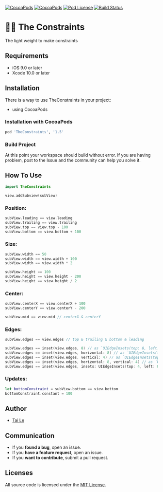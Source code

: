 [![CocoaPods](https://img.shields.io/cocoapods/p/TheConstraints.svg)](https://cocoapods.org/pods/TheConstraints)
[![CocoaPods](https://img.shields.io/cocoapods/v/TheConstraints.svg)](http://cocoapods.org/pods/TheConstraints)
[![Pod License](https://cocoapod-badges.herokuapp.com/l/TheConstraints/badge.png)](https://www.apache.org/licenses/LICENSE-2.0.html)
[![Build Status](https://travis-ci.org/levantAJ/TheConstraints.svg?branch=master)](https://travis-ci.org/levantAJ/TheConstraints)

# :iphone::triangular_ruler: The Constraints
The light weight to make constraints 

## Requirements

- iOS 9.0 or later
- Xcode 10.0 or later

## Installation
There is a way to use TheConstraints in your project:

- using CocoaPods

### Installation with CocoaPods

```ruby
pod 'TheConstraints', '1.5'
```
### Build Project

At this point your workspace should build without error. If you are having problem, post to the Issue and the
community can help you solve it.

## How To Use

```swift
import TheConstraints

view.addSubview(subView)
```

### Position:

```swift
subView.leading == view.leading
subView.trailing == view.trailing
subView.top == view.top - 100
subView.bottom == view.bottom + 100
```

### Size:

```swift
subView.width == 50
subView.width == view.width + 100
subView.width == view.width * 2

subView.height == 100
subView.height == view.height - 200
subView.height == view.height / 2
```

### Center:

```swift
subView.centerX == view.centerX + 100
subView.centerY == view.centerY - 200

subView.mid == view.mid // centerX & centerY
```

### Edges:

```swift
subView.edges == view.edges // top & trailing & bottom & leading
```

```swift
subView.edges == inset(view.edges, 8) // as `UIEdgeInsets(top: 8, left: 8, bottom: -8, right: -8)` 
subView.edges == inset(view.edges, horizontal: 8) // as `UIEdgeInsets(top: 0, left: 8, bottom: 0, right: -8)` 
subView.edges == inset(view.edges, vertical: 4) // as `UIEdgeInsets(top: 4, left: 0, bottom: -4, right: 0)`
subView.edges == inset(view.edges, horizontal: 8, vertical: 4) // as `UIEdgeInsets(top: 4, left: 8, bottom: -4, right: -8)`
subView.edges == inset(view.edges, insets: UIEdgeInsets(top: 4, left: 8, bottom: 4, right: 8)) // as `UIEdgeInsets(top: 4, left: 8, bottom: -4, right: -8)`
```

### Updates:

```swift
let bottomConstraint = subView.bottom == view.bottom
bottomConstraint.constant = 100
```

## Author
- [Tai Le](https://github.com/levantAJ)

## Communication
- If you **found a bug**, open an issue.
- If you **have a feature request**, open an issue.
- If you **want to contribute**, submit a pull request.

## Licenses

All source code is licensed under the [MIT License](https://raw.githubusercontent.com/levantAJ/TheConstraints/master/LICENSE).
